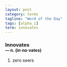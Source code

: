 ```yaml
---
layout: post
category: terms
tagline: "Word of the Day"
tags: [alpha_i]
term: innovates
---
```


<h3>Innovates<br/> <small>&mdash; n. (in<span>&middot;</span>no<span>&middot;</span>vates)</small></h3>
<p><ol>
<li>zero seers</li>
</ol></p>
